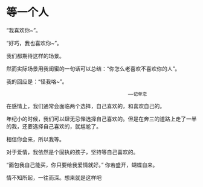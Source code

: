 # 等一个人
“我喜欢你~”。

“好巧，我也喜欢你~”。

我们都期待这样的场景。

然而实际场景用我闺蜜的一句话可以总结：“你怎么老喜欢不喜欢你的人”。

我的回应是：“怪我咯~”。

                                                 ——记单恋

在感情上，我们通常会面临两个选择，自己喜欢的，和喜欢自己的。

年纪小的时候，我们可以肆无忌惮选择自己喜欢的。但是在奔三的道路上走了一半的我，还要选择自己喜欢的，就尴尬了。

相信你会来，所以我等。

对于爱情，我依然是个固执的孩子，坚持等自己喜欢的。


“面包我自己能买，你只要给我爱情就好。”
你若盛开，蝴蝶自来。

情不知所起，一往而深。想来就是这样吧
